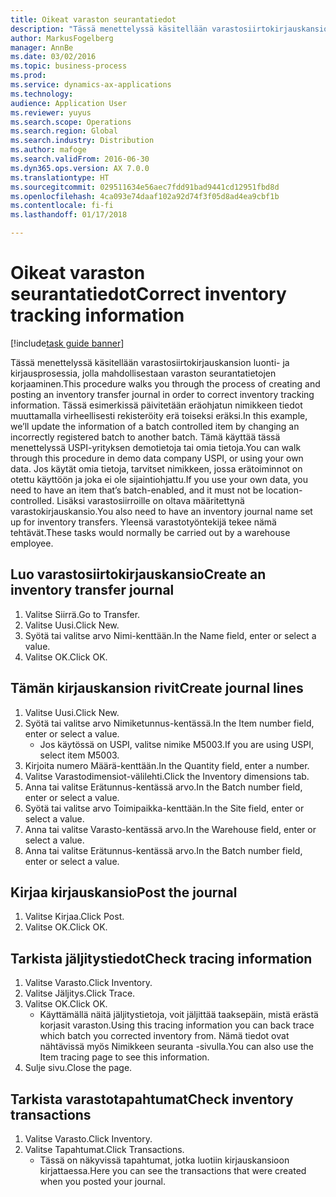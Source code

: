 ```yaml
---
title: Oikeat varaston seurantatiedot
description: "Tässä menettelyssä käsitellään varastosiirtokirjauskansion luonti- ja kirjausprosessia, jolla mahdollisestaan varaston seurantatietojen korjaaminen."
author: MarkusFogelberg
manager: AnnBe
ms.date: 03/02/2016
ms.topic: business-process
ms.prod: 
ms.service: dynamics-ax-applications
ms.technology: 
audience: Application User
ms.reviewer: yuyus
ms.search.scope: Operations
ms.search.region: Global
ms.search.industry: Distribution
ms.author: mafoge
ms.search.validFrom: 2016-06-30
ms.dyn365.ops.version: AX 7.0.0
ms.translationtype: HT
ms.sourcegitcommit: 029511634e56aec7fdd91bad9441cd12951fbd8d
ms.openlocfilehash: 4ca093e74daaf102a92d74f3f05d8ad4ea9cbf1b
ms.contentlocale: fi-fi
ms.lasthandoff: 01/17/2018

---
```

# <a name="correct-inventory-tracking-information"></a><span data-ttu-id="95d6d-103">Oikeat varaston seurantatiedot</span><span class="sxs-lookup"><span data-stu-id="95d6d-103">Correct inventory tracking information</span></span>

[!include[task guide banner](../../includes/task-guide-banner.md)]

<span data-ttu-id="95d6d-104">Tässä menettelyssä käsitellään varastosiirtokirjauskansion luonti- ja kirjausprosessia, jolla mahdollisestaan varaston seurantatietojen korjaaminen.</span><span class="sxs-lookup"><span data-stu-id="95d6d-104">This procedure walks you through the process of creating and posting an inventory transfer journal in order to correct inventory tracking information.</span></span> <span data-ttu-id="95d6d-105">Tässä esimerkissä päivitetään eräohjatun nimikkeen tiedot muuttamalla virheellisesti rekisteröity erä toiseksi eräksi.</span><span class="sxs-lookup"><span data-stu-id="95d6d-105">In this example, we’ll update the information of a batch controlled item by changing an incorrectly registered batch to another batch.</span></span> <span data-ttu-id="95d6d-106">Tämä käyttää tässä menettelyssä USPI-yrityksen demotietoja tai omia tietoja.</span><span class="sxs-lookup"><span data-stu-id="95d6d-106">You can walk through this procedure in demo data company USPI, or using your own data.</span></span> <span data-ttu-id="95d6d-107">Jos käytät omia tietoja, tarvitset nimikkeen, jossa erätoiminnot on otettu käyttöön ja joka ei ole sijaintiohjattu.</span><span class="sxs-lookup"><span data-stu-id="95d6d-107">If you use your own data, you need to have an item that’s batch-enabled, and it must not be location-controlled.</span></span> <span data-ttu-id="95d6d-108">Lisäksi varastosiirroille on oltava määritettynä varastokirjauskansio.</span><span class="sxs-lookup"><span data-stu-id="95d6d-108">You also need to have an inventory journal name set up for inventory transfers.</span></span> <span data-ttu-id="95d6d-109">Yleensä varastotyöntekijä tekee nämä tehtävät.</span><span class="sxs-lookup"><span data-stu-id="95d6d-109">These tasks would normally be carried out by a warehouse employee.</span></span>


## <a name="create-an-inventory-transfer-journal"></a><span data-ttu-id="95d6d-110">Luo varastosiirtokirjauskansio</span><span class="sxs-lookup"><span data-stu-id="95d6d-110">Create an inventory transfer journal</span></span>
1. <span data-ttu-id="95d6d-111">Valitse Siirrä.</span><span class="sxs-lookup"><span data-stu-id="95d6d-111">Go to Transfer.</span></span>
2. <span data-ttu-id="95d6d-112">Valitse Uusi.</span><span class="sxs-lookup"><span data-stu-id="95d6d-112">Click New.</span></span>
3. <span data-ttu-id="95d6d-113">Syötä tai valitse arvo Nimi-kenttään.</span><span class="sxs-lookup"><span data-stu-id="95d6d-113">In the Name field, enter or select a value.</span></span>
4. <span data-ttu-id="95d6d-114">Valitse OK.</span><span class="sxs-lookup"><span data-stu-id="95d6d-114">Click OK.</span></span>

## <a name="create-journal-lines"></a><span data-ttu-id="95d6d-115">Tämän kirjauskansion rivit</span><span class="sxs-lookup"><span data-stu-id="95d6d-115">Create journal lines</span></span>
1. <span data-ttu-id="95d6d-116">Valitse Uusi.</span><span class="sxs-lookup"><span data-stu-id="95d6d-116">Click New.</span></span>
2. <span data-ttu-id="95d6d-117">Syötä tai valitse arvo Nimiketunnus-kentässä.</span><span class="sxs-lookup"><span data-stu-id="95d6d-117">In the Item number field, enter or select a value.</span></span>
    * <span data-ttu-id="95d6d-118">Jos käytössä on USPI, valitse nimike M5003.</span><span class="sxs-lookup"><span data-stu-id="95d6d-118">If you are using USPI, select item M5003.</span></span>  
3. <span data-ttu-id="95d6d-119">Kirjoita numero Määrä-kenttään.</span><span class="sxs-lookup"><span data-stu-id="95d6d-119">In the Quantity field, enter a number.</span></span>
4. <span data-ttu-id="95d6d-120">Valitse Varastodimensiot-välilehti.</span><span class="sxs-lookup"><span data-stu-id="95d6d-120">Click the Inventory dimensions tab.</span></span>
5. <span data-ttu-id="95d6d-121">Anna tai valitse Erätunnus-kentässä arvo.</span><span class="sxs-lookup"><span data-stu-id="95d6d-121">In the Batch number field, enter or select a value.</span></span>
6. <span data-ttu-id="95d6d-122">Syötä tai valitse arvo Toimipaikka-kenttään.</span><span class="sxs-lookup"><span data-stu-id="95d6d-122">In the Site field, enter or select a value.</span></span>
7. <span data-ttu-id="95d6d-123">Anna tai valitse Varasto-kentässä arvo.</span><span class="sxs-lookup"><span data-stu-id="95d6d-123">In the Warehouse field, enter or select a value.</span></span>
8. <span data-ttu-id="95d6d-124">Anna tai valitse Erätunnus-kentässä arvo.</span><span class="sxs-lookup"><span data-stu-id="95d6d-124">In the Batch number field, enter or select a value.</span></span>

## <a name="post-the-journal"></a><span data-ttu-id="95d6d-125">Kirjaa kirjauskansio</span><span class="sxs-lookup"><span data-stu-id="95d6d-125">Post the journal</span></span>
1. <span data-ttu-id="95d6d-126">Valitse Kirjaa.</span><span class="sxs-lookup"><span data-stu-id="95d6d-126">Click Post.</span></span>
2. <span data-ttu-id="95d6d-127">Valitse OK.</span><span class="sxs-lookup"><span data-stu-id="95d6d-127">Click OK.</span></span>

## <a name="check-tracing-information"></a><span data-ttu-id="95d6d-128">Tarkista jäljitystiedot</span><span class="sxs-lookup"><span data-stu-id="95d6d-128">Check tracing information</span></span>
1. <span data-ttu-id="95d6d-129">Valitse Varasto.</span><span class="sxs-lookup"><span data-stu-id="95d6d-129">Click Inventory.</span></span>
2. <span data-ttu-id="95d6d-130">Valitse Jäljitys.</span><span class="sxs-lookup"><span data-stu-id="95d6d-130">Click Trace.</span></span>
3. <span data-ttu-id="95d6d-131">Valitse OK.</span><span class="sxs-lookup"><span data-stu-id="95d6d-131">Click OK.</span></span>
    * <span data-ttu-id="95d6d-132">Käyttämällä näitä jäljitystietoja, voit jäljittää taaksepäin, mistä erästä korjasit varaston.</span><span class="sxs-lookup"><span data-stu-id="95d6d-132">Using this tracing information you can back trace which batch you corrected inventory from.</span></span>  <span data-ttu-id="95d6d-133">Nämä tiedot ovat nähtävissä myös Nimikkeen seuranta -sivulla.</span><span class="sxs-lookup"><span data-stu-id="95d6d-133">You can also use the Item tracing page to see this information.</span></span>  
4. <span data-ttu-id="95d6d-134">Sulje sivu.</span><span class="sxs-lookup"><span data-stu-id="95d6d-134">Close the page.</span></span>

## <a name="check-inventory-transactions"></a><span data-ttu-id="95d6d-135">Tarkista varastotapahtumat</span><span class="sxs-lookup"><span data-stu-id="95d6d-135">Check inventory transactions</span></span>
1. <span data-ttu-id="95d6d-136">Valitse Varasto.</span><span class="sxs-lookup"><span data-stu-id="95d6d-136">Click Inventory.</span></span>
2. <span data-ttu-id="95d6d-137">Valitse Tapahtumat.</span><span class="sxs-lookup"><span data-stu-id="95d6d-137">Click Transactions.</span></span>
    * <span data-ttu-id="95d6d-138">Tässä on näkyvissä tapahtumat, jotka luotiin kirjauskansioon kirjattaessa.</span><span class="sxs-lookup"><span data-stu-id="95d6d-138">Here you can see the transactions that were created when you posted your journal.</span></span>   

